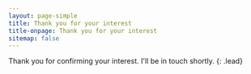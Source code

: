 ```yaml
---
layout: page-simple
title: Thank you for your interest
title-onpage: Thank you for your interest
sitemap: false
---
```

Thank you for confirming your interest. I'll be in touch shortly.
{: .lead}
